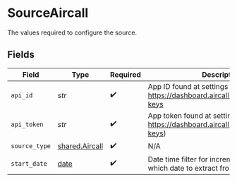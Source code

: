 # SourceAircall

The values required to configure the source.


## Fields

| Field                                                                                 | Type                                                                                  | Required                                                                              | Description                                                                           | Example                                                                               |
| ------------------------------------------------------------------------------------- | ------------------------------------------------------------------------------------- | ------------------------------------------------------------------------------------- | ------------------------------------------------------------------------------------- | ------------------------------------------------------------------------------------- |
| `api_id`                                                                              | *str*                                                                                 | :heavy_check_mark:                                                                    | App ID found at settings https://dashboard.aircall.io/integrations/api-keys           |                                                                                       |
| `api_token`                                                                           | *str*                                                                                 | :heavy_check_mark:                                                                    | App token found at settings (Ref- https://dashboard.aircall.io/integrations/api-keys) |                                                                                       |
| `source_type`                                                                         | [shared.Aircall](../../models/shared/aircall.md)                                      | :heavy_check_mark:                                                                    | N/A                                                                                   |                                                                                       |
| `start_date`                                                                          | [date](https://docs.python.org/3/library/datetime.html#date-objects)                  | :heavy_check_mark:                                                                    | Date time filter for incremental filter, Specify which date to extract from.          | 2022-03-01T00:00:00.000Z                                                              |